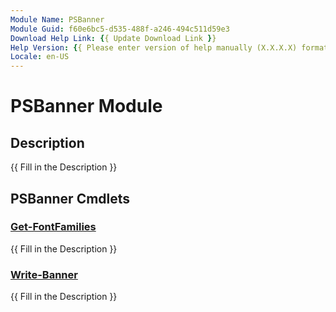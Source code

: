 ```yaml
---
Module Name: PSBanner
Module Guid: f60e6bc5-d535-488f-a246-494c511d59e3
Download Help Link: {{ Update Download Link }}
Help Version: {{ Please enter version of help manually (X.X.X.X) format }}
Locale: en-US
---
```


# PSBanner Module
## Description
{{ Fill in the Description }}

## PSBanner Cmdlets
### [Get-FontFamilies](Get-FontFamilies.md)
{{ Fill in the Description }}

### [Write-Banner](Write-Banner.md)
{{ Fill in the Description }}

